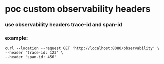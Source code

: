 # poc custom observability headers

### use observability headers trace-id and span-id

### example:

```
curl --location --request GET 'http://localhost:8080/observability' \
--header 'trace-id: 123' \
--header 'span-id: 456'
```